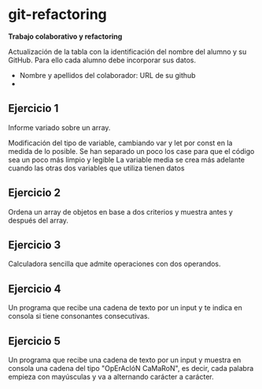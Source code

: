 # git-refactoring
**Trabajo colaborativo y refactoring**

Actualización de la tabla con la identificación del nombre del alumno y su GitHub. Para ello cada alumno debe incorporar sus datos.

- Nombre y apellidos del colaborador:  URL de su github
-
## Ejercicio 1
Informe variado sobre un array.

Modificación del tipo de variable, cambiando var y let por const en la medida de lo posible.
Se han separado un poco los case para que el código sea un poco más limpio y legible
La variable media se crea más adelante cuando las otras dos variables que utiliza tienen datos

## Ejercicio 2
Ordena un array de objetos en base a dos criterios y muestra antes y después del array.
## Ejercicio 3
Calculadora sencilla que admite operaciones con dos operandos.
## Ejercicio 4
Un programa que recibe una cadena de texto por un input y te indica en consola si tiene consonantes consecutivas.
## Ejercicio 5
Un programa que recibe una cadena de texto por un input y muestra en consola una cadena del tipo "OpErAcIóN CaMaRoN", es decir, cada palabra empieza con mayúsculas y va a alternando carácter a carácter.
